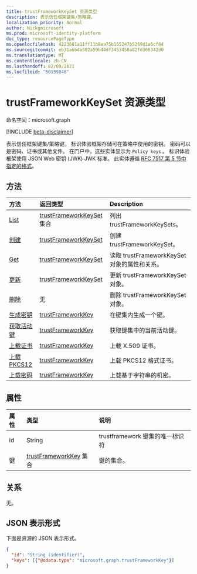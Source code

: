 ```yaml
---
title: trustFrameworkKeySet 资源类型
description: 表示信任框架键集/策略键。
localization_priority: Normal
author: Nickgmicrosoft
ms.prod: microsoft-identity-platform
doc_type: resourcePageType
ms.openlocfilehash: 4223681a11ff11b8ea75b165247b5269d1a6cf84
ms.sourcegitcommit: eb31a6b4a582a59b44df3453450a82fd366342d0
ms.translationtype: MT
ms.contentlocale: zh-CN
ms.lasthandoff: 02/09/2021
ms.locfileid: "50159848"
---
```

# <a name="trustframeworkkeyset-resource-type"></a>trustFrameworkKeySet 资源类型

命名空间：microsoft.graph

[!INCLUDE [beta-disclaimer](../../includes/beta-disclaimer.md)]

表示信任框架键集/策略键。 标识体验框架存储可在策略中使用的密钥。 密码可以是密码、证书或其他文件。 在门户中，这些实体显示为 `Policy keys` 。 标识体验框架使用 JSON Web 密钥 (JWK) JWK 标准。 此实体遵循 [RFC 7517 第 5 节中指定的格式](https://tools.ietf.org/html/rfc7517#section-5)。

## <a name="methods"></a>方法

| 方法       | 返回类型 | Description |
|:-------------|:------------|:------------|
| [List](../api/trustframework-list-keysets.md) | [trustFrameworkKeySet](trustframeworkkeyset.md) 集合 | 列出 trustFrameworkKeySets。 |
| [创建](../api/trustframework-post-keysets.md) | [trustFrameworkKeySet](trustframeworkkeyset.md) | 创建 trustFrameworkKeySet。 |
| [Get](../api/trustframeworkkeyset-get.md) | [trustFrameworkKeySet](trustframeworkkeyset.md) | 读取 trustFrameworkKeySet 对象的属性和关系。 |
| [更新](../api/trustframeworkkeyset-update.md) | [trustFrameworkKeySet](trustframeworkkeyset.md) | 更新 trustFrameworkKeySet 对象。 |
| [删除](../api/trustframeworkkeyset-delete.md) | 无 | 删除 trustFrameworkKeySet 对象。 |
|[生成密钥](../api/trustframeworkkeyset-generatekey.md)|[trustFrameworkKey](trustframeworkkey.md)| 在键集内生成一个键。 |
|[获取活动键](../api/trustframeworkkeyset-getactivekey.md)|[trustFrameworkKey](trustframeworkkey.md)| 获取键集中的当前活动键。 |
|[上载证书](../api/trustframeworkkeyset-uploadcertificate.md)|[trustFrameworkKey](trustframeworkkey.md)| 上载 X.509 证书。 |
|[上载 PKCS12](../api/trustframeworkkeyset-uploadpkcs12.md)|[trustFrameworkKey](trustframeworkkey.md)| 上载 PKCS12 格式证书。 |
|[上载密码](../api/trustframeworkkeyset-uploadsecret.md)|[trustFrameworkKey](trustframeworkkey.md)| 上载基于字符串的机密。 |

## <a name="properties"></a>属性

| 属性     | 类型        | 说明 |
|:-------------|:------------|:------------|
|id|String| trustframework 键集的唯一标识符 |
|键|[trustFrameworkKey](trustframeworkkey.md) 集合| 键的集合。 |

## <a name="relationships"></a>关系

无。

## <a name="json-representation"></a>JSON 表示形式

下面是资源的 JSON 表示形式。

<!-- {
  "blockType": "resource",
  "optionalProperties": [

  ],
  "@odata.type": "microsoft.graph.trustFrameworkKeySet",
  "keyProperty": "id"
}-->

```json
{
  "id": "String (identifier)",
  "keys": [{"@odata.type": "microsoft.graph.trustFrameworkKey"}]
}
```

<!-- uuid: 16cd6b66-4b1a-43a1-adaf-3a886856ed98
2019-02-04 14:57:30 UTC -->
<!-- {
  "type": "#page.annotation",
  "description": "trustFrameworkKeySet resource",
  "keywords": "",
  "section": "documentation",
  "tocPath": ""
}-->


